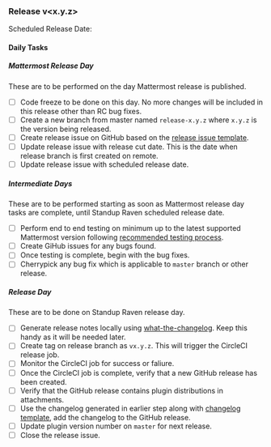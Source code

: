 ### Release v<x.y.z>

Scheduled Release Date: <scheduled release date>

#### Daily Tasks

##### Mattermost Release Day

These are to be performed on the day Mattermost release is published.

* [ ] Code freeze to be done on this day. No more changes will be included in this release other than RC bug fixes.
* [ ] Create a new branch from master named `release-x.y.z` where `x.y.z` is the version being released.
* [ ] Create release issue on GitHub based on the [release issue template](https://github.com/standup-raven/standup-raven/blob/master/docs/processes/index.md#release-issue-template).
* [ ] Update release issue with release cut date. This is the date when release branch is first created on remote.
* [ ] Update release issue with scheduled release date.

##### Intermediate Days

These are to be performed starting as soon as Mattermost release day tasks are complete, until 
Standup Raven scheduled release date.

* [ ] Perform end to end testing on minimum up to the latest supported Mattermost version following [recommended testing process](https://github.com/standup-raven/standup-raven/blob/master/docs/processes/index.md#testing-process).
* [ ] Create GiHub issues for any bugs found.
* [ ] Once testing is complete, begin with the bug fixes.
* [ ] Cherrypick any bug fix which is applicable to `master` branch or other release.

##### Release Day

These are to be done on Standup Raven release day.

* [ ] Generate release notes locally using [what-the-changelog](https://github.com/standup-raven/what-the-changelog). Keep this handy as it will be needed later.
* [ ] Create tag on release branch as `vx.y.z`. This will trigger the CircleCI release job.
* [ ] Monitor the CircleCI job for success or faliure.
* [ ] Once the CircleCI job is complete, verify that a new GitHub release has been created. 
* [ ] Verify that the GitHub release contains plugin distributions in attachments.
* [ ] Use the changelog generated in earlier step along with [changelog template](#changelog-template), add the changelog to the GitHub release.
* [ ] Update plugin version number on `master` for next release.
* [ ] Close the release issue.
